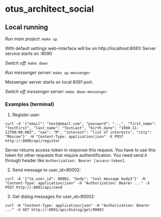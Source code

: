 # otus_architect_social

## Local running
*Run main project*:
```make up```

With default settings web-interface will be on http://localhost:8081/
Server service starts on :8090

*Switch off*:
```make down```

*Run messenger server*:
```make up-messenger```

Messenger server starts on local 8091 port.

*Switch off messenger server*:
```make down-messenger```

### Examples (terminal)
1. Register user:

```curl -d '{"email": "test@email.com", "password": "...", "first_name": "TestFirst", "last_name": "TestLast", "birth_date": "1990-11-12T00:00:00Z", "sex": "M", "interest": "list of interests", "city": "Moscow"}' -H "Content-Type: application/json" -X POST http://:8090/api/register```

Server returns access-token in response this request. You have to use this token for other requests that require authentification. You need send it through header like ```Authorization: Bearer [access-token]```.

2. Send message to user_id=90002:

```curl -d '{"to_user_id": 90002, "body": "test message body3"}' -H "Content-Type: application/json" -H "Authorization: Bearer ..." -X POST http://:8091/api/send```

3. Get dialog messages for user_id=90002:

```curl -H "Content-Type: application/json" -H "Authorization: Bearer ..." -X GET http://:8091/api/dialog/get/90002```
